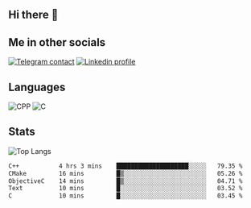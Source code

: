 ## Hi there 👋

## Me in other socials
[![Telegram contact][telegram_badge]][telegram_link]
[![Linkedin profile][linkedin_badge]][linkedin_link]
<!-- [![My CV][CV]][CV_path] -->

## Languages
![CPP](https://img.shields.io/badge/-C++-000?&logo=c%2B%2B)
![C](https://img.shields.io/badge/-C-000?&logo=c)


## Stats
![Top Langs](https://github-readme-stats.vercel.app/api/top-langs/?username=Winlogon-exe&size_weight=0.5&count_weight=0.5&bg_color=000000&title_color=ffffff&text_color=ffffff)

<!--START_SECTION:waka-->

```txt
C++           4 hrs 3 mins    ████████████████████░░░░░   79.35 %
CMake         16 mins         █▒░░░░░░░░░░░░░░░░░░░░░░░   05.26 %
ObjectiveC    14 mins         █▒░░░░░░░░░░░░░░░░░░░░░░░   04.71 %
Text          10 mins         █░░░░░░░░░░░░░░░░░░░░░░░░   03.52 %
C             10 mins         █░░░░░░░░░░░░░░░░░░░░░░░░   03.45 %
```

<!--END_SECTION:waka-->

<!-- [CV_path]: path
[CV]: https://img.shields.io/badge/CV-D3182A?style=for-the-badge&logoColor=white -->

[telegram_link]: https://t.me/winlogon_exe
[telegram_badge]: https://img.shields.io/badge/Telegram-000?style=for-the-badge&logo=telegram&logoColor=white

[linkedin_link]: https://www.linkedin.com/in/winlogon/
[linkedin_badge]: https://img.shields.io/badge/LinkedIn-000?style=for-the-badge&logo=linkedin&logoColor=white



